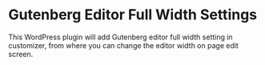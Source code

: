 # Gutenberg Editor Full Width Settings
This WordPress plugin will add Gutenberg editor full width setting in customizer, from where you can change the editor width on page edit screen.
